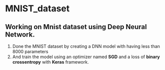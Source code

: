 # MNIST_dataset
## Working on Mnist dataset using Deep Neural Network.
1. Done the MNIST dataset by creating a DNN model with having less than 8000 parameters
2. And train the model using an optimizer named **SGD** and a loss of **binary crossentropy** with **Keras** framework.
